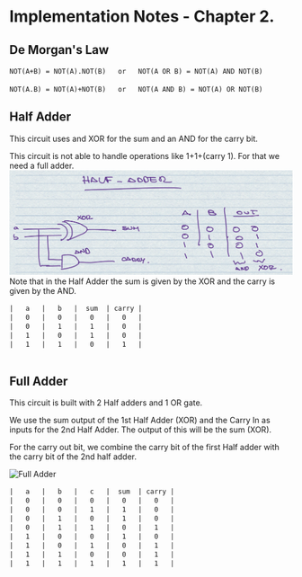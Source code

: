 # Implementation Notes - Chapter 2.

## De Morgan's Law

```
NOT(A+B) = NOT(A).NOT(B)   or   NOT(A OR B) = NOT(A) AND NOT(B)

NOT(A.B) = NOT(A)+NOT(B)   or   NOT(A AND B) = NOT(A) OR NOT(B)
```


## Half Adder

This circuit uses and XOR for the sum and an AND for the carry bit.

This circuit is not able to handle operations like 1+1+(carry 1). For that we need a full adder.
![Half Adder](img/img8.png)
Note that in the Half Adder the sum is given by the XOR and the carry is given by the AND.

```
|   a   |   b   |  sum  | carry |
|   0   |   0   |   0   |   0   |
|   0   |   1   |   1   |   0   |
|   1   |   0   |   1   |   0   |
|   1   |   1   |   0   |   1   |


```
## Full Adder
This circuit is built with 2 Half adders and 1 OR gate.

We use the sum output of the 1st Half Adder (XOR) and the Carry In as inputs for the 2nd Half Adder. The output of this will be the sum (XOR).

For the carry out bit, we combine the carry bit of the first Half adder with the carry bit of the 2nd half adder.


![Full Adder](img/img9.png)

```
|   a   |   b   |   c   |  sum  | carry |
|   0   |   0   |   0   |   0   |   0   |
|   0   |   0   |   1   |   1   |   0   |
|   0   |   1   |   0   |   1   |   0   |
|   0   |   1   |   1   |   0   |   1   |
|   1   |   0   |   0   |   1   |   0   |
|   1   |   0   |   1   |   0   |   1   |
|   1   |   1   |   0   |   0   |   1   |
|   1   |   1   |   1   |   1   |   1   |
```
